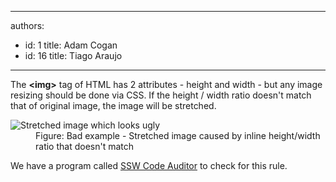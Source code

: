 

---
authors:
  - id: 1
    title: Adam Cogan
  - id: 16
    title: Tiago Araujo
---




<span class='intro'> <p>The 
   <b>&lt;img&gt;</b> tag of HTML has 2 attributes - height and width -&#160;but any image resizing should&#160;​be done via CSS.&#160;If the height / width ratio doesn't match that of original image, the image will be stretched.</p> </span>

<dl class="badImage"><dt> 
      <img src="/WebSites/RulesToBetterWebsitesLayout/PublishingImages/streched-image.jpg" alt="Stretched image which looks ugly" />
   </dt><dd> Figure&#58; Bad example - Stretched image caused by inline​ height/width ratio that doesn't match</dd></dl><p class="ssw15-rteElement-YellowBorderBox"> We have a program called 
   <a href="http&#58;//www.ssw.com.au/ssw/CodeAuditor/Rules.aspx#IMGWidth">SSW Code Auditor</a> to check for this rule. </p>


